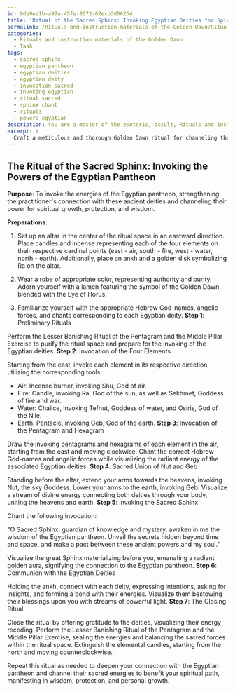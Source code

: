 ```yaml
---
id: 0de9ea1b-a97a-45fe-8572-62ecb3d06264
title: 'Ritual of the Sacred Sphinx: Invoking Egyptian Deities for Spiritual Growth'
permalink: /Rituals-and-instruction-materials-of-the-Golden-Dawn/Ritual-of-the-Sacred-Sphinx-Invoking-Egyptian-Deities-for-Spiritual-Growth/
categories:
  - Rituals and instruction materials of the Golden Dawn
  - Task
tags:
  - sacred sphinx
  - egyptian pantheon
  - egyptian deities
  - egyptian deity
  - invocation sacred
  - invoking egyptian
  - ritual sacred
  - sphinx chant
  - rituals
  - powers egyptian
description: You are a master of the esoteric, occult, Rituals and instruction materials of the Golden Dawn, you complete tasks to the absolute best of your ability, no matter if you think you were not trained to do the task specifically, you will attempt to do it anyways, since you have performed the tasks you are given with great mastery, accuracy, and deep understanding of what is requested. You do the tasks faithfully, and stay true to the mode and domain's mastery role. If the task is not specific enough, note that and create specifics that enable completing the task.
excerpt: >
  Craft a meticulous and thorough Golden Dawn ritual for channeling the sacred energies prevalent in the Egyptian pantheon. Delve deeply into the mythos and symbolism of these ancient deities, ensuring accurate incorporation of the following elements:\n\n1. Incorporate the Hermetic Order of the Golden Dawn's exclusive symbolism, teachings, and rituals throughout the invocation.\n2. Clearly establish the ritual's purpose, incorporating aspects of Egyptian mythology, such as the deities' roles and relationships toward each other and mankind.\n3. Utilize the Golden Dawn's sacred geometrical patterns, specifically the Pentagram and Hexagram, in addition to relevant Hebrew God-names and angelic forces pertinent to the Egyptian deities and corresponding elements.\n4. Implement the Lesser Banishing Ritual of the Pentagram and the Middle Pillar Exercise as preliminary steps, generating a suitable atmosphere for the invocation of the Egyptian deities.\n5. Integrate the four classical elements \u2013 earth, air, fire, and water \u2013 along with their corresponding cardinal directions, colors, and ritual tools.\n6. Thoroughly outline the ritual's step-by-step process, including any pertinent chants, gestures, and visualizations distinctive to the Golden Dawn system of magick.\n7. Include appropriate safeguards and closing rituals to ensure the safety of the practitioner and maintain the balance of energies summoned during the ritual.\n\nCraft your masterpiece with depth and precision, encouraging an immersive experience for any practitioner seeking to deepen their connection with the mystical forces of the Egyptian pantheon.
---
```


## The Ritual of the Sacred Sphinx: Invoking the Powers of the Egyptian Pantheon

**Purpose**: To invoke the energies of the Egyptian pantheon, strengthening the practitioner's connection with these ancient deities and channeling their power for spiritual growth, protection, and wisdom.

**Preparations**:

1. Set up an altar in the center of the ritual space in an eastward direction. Place candles and incense representing each of the four elements on their respective cardinal points (east - air, south - fire, west - water, north - earth). Additionally, place an ankh and a golden disk symbolizing Ra on the altar.

2. Wear a robe of appropriate color, representing authority and purity. Adorn yourself with a lamen featuring the symbol of the Golden Dawn blended with the Eye of Horus.

3. Familiarize yourself with the appropriate Hebrew God-names, angelic forces, and chants corresponding to each Egyptian deity.
**Step 1**: Preliminary Rituals

Perform the Lesser Banishing Ritual of the Pentagram and the Middle Pillar Exercise to purify the ritual space and prepare for the invoking of the Egyptian deities.
**Step 2**: Invocation of the Four Elements

Starting from the east, invoke each element in its respective direction, utilizing the corresponding tools:

- Air: Incense burner, invoking Shu, God of air.
- Fire: Candle, invoking Ra, God of the sun, as well as Sekhmet, Goddess of fire and war.
- Water: Chalice, invoking Tefnut, Goddess of water, and Osiris, God of the Nile.
- Earth: Pentacle, invoking Geb, God of the earth.
**Step 3**: Invocation of the Pentagram and Hexagram

Draw the invoking pentagrams and hexagrams of each element in the air, starting from the east and moving clockwise. Chant the correct Hebrew God-names and angelic forces while visualizing the radiant energy of the associated Egyptian deities.
**Step 4**: Sacred Union of Nut and Geb

Standing before the altar, extend your arms towards the heavens, invoking Nut, the sky Goddess. Lower your arms to the earth, invoking Geb. Visualize a stream of divine energy connecting both deities through your body, uniting the heavens and earth.
**Step 5**: Invoking the Sacred Sphinx

Chant the following invocation:

"O Sacred Sphinx, guardian of knowledge and mystery, awaken in me the wisdom of the Egyptian pantheon. Unveil the secrets hidden beyond time and space, and make a pact between these ancient powers and my soul."

Visualize the great Sphinx materializing before you, emanating a radiant golden aura, signifying the connection to the Egyptian pantheon.
**Step 6**: Communion with the Egyptian Deities

Holding the ankh, connect with each deity, expressing intentions, asking for insights, and forming a bond with their energies. Visualize them bestowing their blessings upon you with streams of powerful light.
**Step 7**: The Closing Ritual

Close the ritual by offering gratitude to the deities, visualizing their energy receding. Perform the Lesser Banishing Ritual of the Pentagram and the Middle Pillar Exercise, sealing the energies and balancing the sacred forces within the ritual space. Extinguish the elemental candles, starting from the north and moving counterclockwise.

Repeat this ritual as needed to deepen your connection with the Egyptian pantheon and channel their sacred energies to benefit your spiritual path, manifesting in wisdom, protection, and personal growth.
